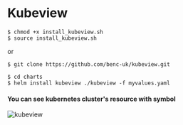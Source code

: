 # Kubeview

```
$ chmod +x install_kubeview.sh
$ source install_kubeview.sh
```
or
```
$ git clone https://github.com/benc-uk/kubeview.git

$ cd charts
$ helm install kubeview ./kubeview -f myvalues.yaml
```

#### You can see kubernetes cluster's resource with symbol  

![kubeview](https://user-images.githubusercontent.com/70263403/182598675-93e90ee4-5452-42f2-9209-912d9cd009eb.png)
